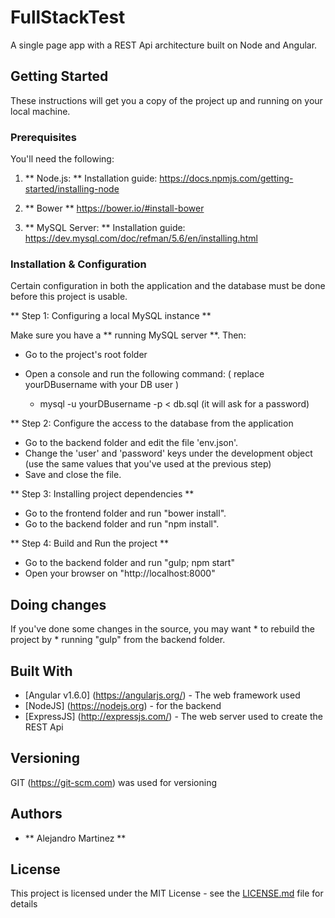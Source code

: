 # FullStackTest

A single page app with a REST Api architecture built on Node and Angular.

## Getting Started

These instructions will get you a copy of the project up and running on your local machine.

### Prerequisites

You'll need the following:

1) ** Node.js: ** 
	Installation guide: https://docs.npmjs.com/getting-started/installing-node
	
2) ** Bower ** 
	https://bower.io/#install-bower
	
2) ** MySQL Server: ** 
	Installation guide: https://dev.mysql.com/doc/refman/5.6/en/installing.html

### Installation & Configuration

Certain configuration in both the application and the database must be done before this project is usable.

** Step 1: Configuring a local MySQL instance **

Make sure you have a ** running MySQL server **. Then:

* Go to the project's root folder 

 * Open a console and run the following command: ( replace yourDBusername with your DB user )
 
   * mysql -u yourDBusername -p < db.sql  (it will ask for a password)
	   
** Step 2: Configure the access to the database from the application

* Go to the backend folder and edit the file 'env.json'.
 * Change the 'user' and 'password' keys under the development object 
  (use the same values that you've used at the previous step) 
  * Save and close the file.

** Step 3: Installing project dependencies **

* Go to the frontend folder and run "bower install". 
 * Go to the backend folder and run "npm install". 

** Step 4: Build and Run the project **
 
 * Go to the backend folder and run "gulp; npm start"
  * Open your browser on "http://localhost:8000"

## Doing changes
If you've done some changes in the source, you may want * to rebuild the project by * running "gulp" from the backend folder.

## Built With

* [Angular v1.6.0] (https://angularjs.org/) - The web framework used
* [NodeJS] (https://nodejs.org) - for the backend
* [ExpressJS] (http://expressjs.com/) - The web server used to create the REST Api

## Versioning

GIT (https://git-scm.com) was used for versioning

## Authors

* ** Alejandro Martinez **

## License

This project is licensed under the MIT License - see the [LICENSE.md](LICENSE.md) file for details
